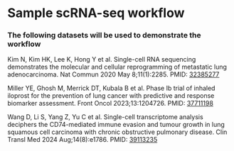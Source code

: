 # Sample scRNA-seq workflow

### The following datasets will be used to demonstrate the workflow

Kim N, Kim HK, Lee K, Hong Y et al. Single-cell RNA sequencing demonstrates the molecular and cellular reprogramming of metastatic lung adenocarcinoma. Nat Commun 2020 May 8;11(1):2285. PMID: [32385277](https://pubmed.ncbi.nlm.nih.gov/32385277/)

Miller YE, Ghosh M, Merrick DT, Kubala B et al. Phase Ib trial of inhaled iloprost for the prevention of lung cancer with predictive and response biomarker assessment. Front Oncol 2023;13:1204726. PMID: [37711198](https://pubmed.ncbi.nlm.nih.gov/37711198/)

Wang D, Li S, Yang Z, Yu C et al. Single-cell transcriptome analysis deciphers the CD74-mediated immune evasion and tumour growth in lung squamous cell carcinoma with chronic obstructive pulmonary disease. Clin Transl Med 2024 Aug;14(8):e1786. PMID: [39113235](https://pubmed.ncbi.nlm.nih.gov/39113235/)

